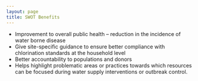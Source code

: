 ```yaml
---
layout: page
title: SWOT Benefits
---
```

* Improvement to overall public health – reduction in the incidence of water borne disease
* Give site-specific guidance to ensure better compliance with chlorination standards at the household level
* Better accountability to populations and donors
* Helps highlight problematic areas or practices towards which resources can be focused during water supply interventions or outbreak control.
